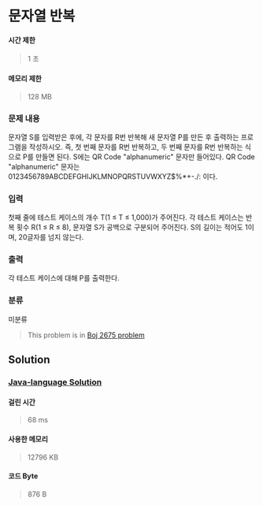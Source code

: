 # 문자열 반복
#### 시간 제한
> 1 초
#### 메모리 제한
> 128 MB
### 문제 내용

문자열 S를 입력받은 후에, 각 문자를 R번 반복해 새 문자열 P를 만든 후 출력하는 프로그램을 작성하시오. 즉, 첫 번째 문자를 R번 반복하고, 두 번째 문자를 R번 반복하는 식으로 P를 만들면 된다. S에는 QR Code "alphanumeric" 문자만 들어있다.
QR Code "alphanumeric" 문자는 0123456789ABCDEFGHIJKLMNOPQRSTUVWXYZ\$%*+-./: 이다.

### 입력

첫째 줄에 테스트 케이스의 개수 T(1 ≤ T ≤ 1,000)가 주어진다. 각 테스트 케이스는 반복 횟수 R(1 ≤ R ≤ 8), 문자열 S가 공백으로 구분되어 주어진다. S의 길이는 적어도 1이며, 20글자를 넘지 않는다. 

### 출력

각 테스트 케이스에 대해 P를 출력한다.

### 분류
미분류
> This problem is in [Boj 2675 problem](https://www.acmicpc.net/problem/2675)

## Solution
### [Java-language Solution](./main.java)
#### 걸린 시간
> 68 ms
#### 사용한 메모리
> 12796 KB
#### 코드 Byte
> 876 B

